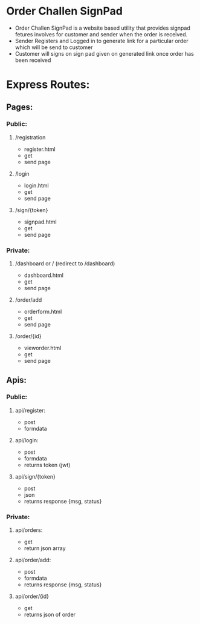 # Order Challen SignPad
- Order Challen SignPad is a website based utility that provides signpad fetures involves for customer and sender when the order is received.
- Sender Registers and Logged in to generate link for a particular order which will be send to customer
- Customer will signs on sign pad given on generated link once order has been received


# Express Routes:

## Pages:
### Public:
1. /registration
    - register.html
    - get
    - send page

2. /login
    - login.html
    - get
    - send page

3. /sign/{token}
    - signpad.html
    - get
    - send page

### Private:
1. /dashboard or / (redirect to /dashboard)
    - dashboard.html
    - get
    - send page

2. /order/add
    - orderform.html
    - get
    - send page

3. /order/{id}
    - vieworder.html
    - get
    - send page

## Apis:

### Public:
1. api/register:
    - post
    - formdata

2. api/login:
    - post
    - formdata
    - returns token (jwt)

3. api/sign/{token}
    - post
    - json
    - returns response {msg, status}
### Private:
1. api/orders:
    - get
    - return json array

2. api/order/add:
    - post
    - formdata
    - returns response {msg, status}

3. api/order/{id}
    - get
    - returns json of order